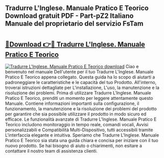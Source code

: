 ## Tradurre L'Inglese. Manuale Pratico E Teorico Download gratuit PDF - Part-pZ2 Italiano Manuale del proprietario del servizio FsTam

# <h2><a href="http://df9jxr.blite.top/?on=Tradurre+L%27Inglese.+Manuale+Pratico+E+Teorico">🔗Download 👉🔴 Tradurre L'Inglese. Manuale Pratico E Teorico</a></h2>

[![Tradurre L'Inglese. Manuale Pratico E Teorico download](https://i.imgur.com/lujVjoI.png)](http://df9jxr.blite.top/?on=Tradurre+L%27Inglese.+Manuale+Pratico+E+Teorico)
Ciao e benvenuto nel manuale Dell'utente per il tuo Tradurre L'Inglese. Manuale Pratico E Teorico appena collegato. Questa guida ha lo scopo di aiutarti a padroneggiare le caratteristiche e le capacità del tuo Prodotto. All'interno, troverai istruzioni dettagliate per L'installazione, L'uso, la manutenzione e la risoluzione dei problemi. Prima di utilizzare Tradurre L'Inglese. Manuale Pratico E Teorico, prenditi un momento per leggere attentamente questo Manuale. Contiene informazioni importanti sulla configurazione, il funzionamento, la manutenzione e la risoluzione dei problemi del prodotto per garantire che sia possibile utilizzare il prodotto in modo sicuro ed efficace. Le funzionalità avanzate di Tradurre L'Inglese. Manuale Pratico E Teorico includono monitoraggio in tempo reale, comandi vocali, Avvisi personalizzabili e Compatibilità Multi-Dispositivo, tutti accessibili tramite L'interfaccia elegante e intuitiva. Speriamo che Tradurre L'Inglese. Manuale Pratico E Teorico sia stata una guida chiara e concisa per iniziare con il tuo nuovo prodotto. Se hai bisogno di aiuto o chiarimenti, non esitare a contattare il nostro team di assistenza clienti.

